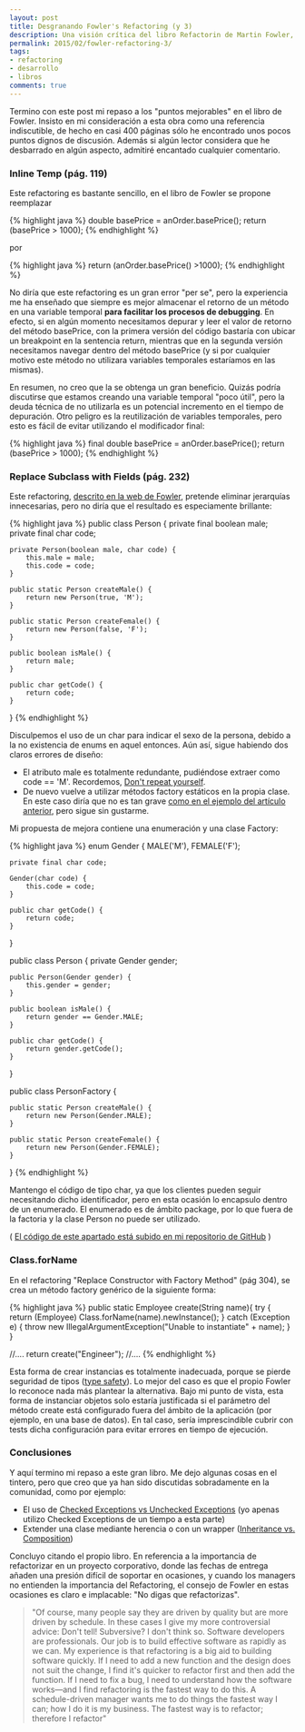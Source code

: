 ```yaml
---
layout: post
title: Desgranando Fowler's Refactoring (y 3)
description: Una visión crítica del libro Refactorin de Martin Fowler, tercera parte
permalink: 2015/02/fowler-refactoring-3/
tags:
- refactoring
- desarrollo
- libros
comments: true
---
```


Termino con este post mi repaso a los "puntos mejorables" en el libro de Fowler. Insisto en mi consideración a esta obra como una referencia indiscutible, de hecho en casi 400 páginas sólo he encontrado unos pocos puntos dignos de discusión. Además si algún lector considera que he desbarrado en algún aspecto, admitiré encantado cualquier comentario.

<!--break-->

### Inline Temp (pág. 119)

Este refactoring es bastante sencillo, en el libro de Fowler se propone reemplazar

{% highlight java %}
double basePrice = anOrder.basePrice();
return (basePrice > 1000);
{% endhighlight %}

por

{% highlight java %}
return (anOrder.basePrice() >1000);
{% endhighlight %}

No diría que este refactoring es un gran error "per se", pero la experiencia me ha enseñado que siempre es mejor almacenar el retorno de un método en una variable temporal **para facilitar los procesos de debugging**. En efecto, si en algún momento necesitamos depurar y leer el valor de retorno del método basePrice, con la primera versión del código bastaría con ubicar un breakpoint en la sentencia return, mientras que en la segunda versión necesitamos navegar dentro del método basePrice (y si por cualquier motivo este método no utilizara variables temporales estaríamos en las mismas).

En resumen, no creo que la se obtenga un gran beneficio. Quizás podría discutirse que estamos creando una variable temporal "poco útil", pero la deuda técnica de no utilizarla es un potencial incremento en el tiempo de depuración. Otro peligro es la reutilización de variables temporales, pero esto es fácil de evitar utilizando el modificador final:

{% highlight java %}
final double basePrice = anOrder.basePrice();
return (basePrice > 1000);
{% endhighlight %}

### Replace Subclass with Fields (pág. 232)

Este refactoring, [descrito en la web de Fowler](http://refactoring.com/catalog/replaceSubclassWithFields.html), pretende eliminar jerarquías innecesarias, pero no diría que el resultado es especiamente brillante:

{% highlight java %}
public class Person {
    private final boolean male;
    private final char code;

    private Person(boolean male, char code) {
        this.male = male;
        this.code = code;
    }

    public static Person createMale() {
        return new Person(true, 'M');
    }

    public static Person createFemale() {
        return new Person(false, 'F');
    }

    public boolean isMale() {
        return male;
    }

    public char getCode() {
        return code;
    }
}
{% endhighlight %}

Disculpemos el uso de un char para indicar el sexo de la persona, debido a la no existencia de enums en aquel entonces. Aún así, sigue habiendo dos claros errores de diseño:

* El atributo male es totalmente redundante, pudiéndose extraer como code == 'M'. Recordemos, [Don't repeat yourself](http://en.wikipedia.org/wiki/Don%27t_repeat_yourself).
* De nuevo vuelve a utilizar métodos factory estáticos en la propia clase. En este caso diría que no es tan grave [como en el ejemplo del artículo anterior](/2015/02/fowler-refactoring-2), pero sigue sin gustarme.

Mi propuesta de mejora contiene una enumeración y una clase Factory:

{% highlight java %}
enum Gender {
    MALE('M'),
    FEMALE('F');

    private final char code;

    Gender(char code) {
        this.code = code;
    }

    public char getCode() {
        return code;
    }
}

public class Person {
    private Gender gender;

    public Person(Gender gender) {
        this.gender = gender;
    }

    public boolean isMale() {
        return gender == Gender.MALE;
    }

    public char getCode() {
        return gender.getCode();
    }
}

public class PersonFactory {

    public static Person createMale() {
        return new Person(Gender.MALE);
    }

    public static Person createFemale() {
        return new Person(Gender.FEMALE);
    }
}
{% endhighlight %}

Mantengo el código de tipo char, ya que los clientes pueden seguir necesitando dicho identificador, pero en esta ocasión lo encapsulo dentro de un enumerado. El enumerado es de ámbito package, por lo que fuera de la factoria y la clase Person no puede ser utilizado.

( [El código de este apartado está subido en mi repositorio de GitHub](https://github.com/raulavila/fowlers-refactoring-errors) )

### Class.forName

En el refactoring "Replace Constructor with Factory Method" (pág 304), se crea un método factory genérico de la siguiente forma:

{% highlight java %}
public static Employee create(String name){
    try {
        return (Employee) Class.forName(name).newInstance();
    } catch (Exception e) {
        throw new IllegalArgumentException("Unable to instantiate" + name);
    }
}

//....
   return create("Engineer");
//....
{% endhighlight %}

Esta forma de crear instancias es totalmente inadecuada, porque se pierde seguridad de tipos ([type safety](http://en.wikipedia.org/wiki/Type_safety)). Lo mejor del caso es que el propio Fowler lo reconoce nada más plantear la alternativa. Bajo mi punto de vista, esta forma de instanciar objetos solo estaría justificada si el parámetro del método create está configurado fuera del ámbito de la aplicación (por ejemplo, en una base de datos). En tal caso, sería imprescindible cubrir con tests dicha configuración para evitar errores en tiempo de ejecución.



### Conclusiones

Y aquí termino mi repaso a este gran libro. Me dejo algunas cosas en el tintero, pero que creo que ya han sido discutidas sobradamente en la comunidad, como por ejemplo:

* El uso de [Checked Exceptions vs Unchecked Exceptions](http://stackoverflow.com/questions/6115896/java-checked-vs-unchecked-exception-explanation) (yo apenas utilizo Checked Exceptions de un tiempo a esta parte)
* Extender una clase mediante herencia o con un wrapper ([Inheritance vs. Composition](http://stackoverflow.com/questions/2150273/java-extend-or-wrap-a-class-to-add-extra-functionality))

 Concluyo citando el propio libro. En referencia a la importancia de refactorizar en un proyecto corporativo, donde las fechas de entrega añaden una presión difícil de soportar en ocasiones, y cuando los managers no entienden la importancia del Refactoring, el consejo de Fowler en estas ocasiones es claro e implacable: "No digas que refactorizas".

 >"Of course, many people say they are driven by quality but are more driven by schedule. In these cases I give my more controversial advice: Don't tell! Subversive? I don't think so. Software developers are professionals. Our job is to build effective software as rapidly as we can. My experience is that refactoring is a big aid to building software quickly. If I need to add a new function and the design does not suit the change, I find it's quicker to refactor first and then add the function. If I need to fix a bug, I need to understand how the software works—and I find refactoring is the fastest way to do this. A schedule-driven manager wants me to do things the fastest way I can; how I do it is my business. The fastest way is to refactor; therefore I refactor"
